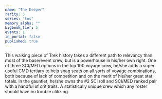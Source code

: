 ```yaml
---
name: "The Keeper"
rarity: 5
series: "tos"
memory_alpha: ""
bigbook_tier: 5
events: 1
in_portal: false
published: true
---
```


This walking piece of Trek history takes a different path to relevancy than most of the base/event crew, but is a powerhouse in his/her own right. One of three SCI/MED options in the top 100 voyage crew, he/she adds a super useful CMD tertiary to help snag seats on all sorts of voyage combinations, both because of lack of competition and on the merit of his/her great stat totals. In the gauntlet, he/she owns the #2 SCI roll and SCI/MED ranked pair with a handful of crit traits. A statistically unique crew which any roster should have no trouble utilizing.

